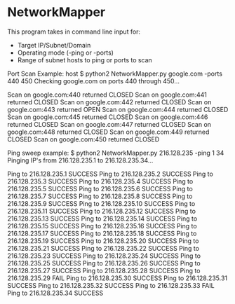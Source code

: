 # NetworkMapper
This program takes in command line input for:
- Target IP/Subnet/Domain
- Operating mode (-ping or -ports)
- Range of subnet hosts to ping or ports to scan

Port Scan Example:
host $ python2 NetworkMapper.py google.com -ports 440 450
Checking google.com on ports 440 through 450...

Scan on google.com:440 returned      CLOSED
Scan on google.com:441 returned      CLOSED
Scan on google.com:442 returned      CLOSED
Scan on google.com:443 returned      OPEN
Scan on google.com:444 returned      CLOSED
Scan on google.com:445 returned      CLOSED
Scan on google.com:446 returned      CLOSED
Scan on google.com:447 returned      CLOSED
Scan on google.com:448 returned      CLOSED
Scan on google.com:449 returned      CLOSED
Scan on google.com:450 returned      CLOSED

Ping sweep example: $ python2 NetworkMapper.py 216.128.235 -ping 1 34
Pinging IP's from 216.128.235.1 to 216.128.235.34...

Ping to 216.128.235.1    SUCCESS
Ping to 216.128.235.2    SUCCESS
Ping to 216.128.235.3    SUCCESS
Ping to 216.128.235.4    SUCCESS
Ping to 216.128.235.5    SUCCESS
Ping to 216.128.235.6    SUCCESS
Ping to 216.128.235.7    SUCCESS
Ping to 216.128.235.8    SUCCESS
Ping to 216.128.235.9    SUCCESS
Ping to 216.128.235.10    SUCCESS
Ping to 216.128.235.11    SUCCESS
Ping to 216.128.235.12    SUCCESS
Ping to 216.128.235.13    SUCCESS
Ping to 216.128.235.14    SUCCESS
Ping to 216.128.235.15    SUCCESS
Ping to 216.128.235.16    SUCCESS
Ping to 216.128.235.17    SUCCESS
Ping to 216.128.235.18    SUCCESS
Ping to 216.128.235.19    SUCCESS
Ping to 216.128.235.20    SUCCESS
Ping to 216.128.235.21    SUCCESS
Ping to 216.128.235.22    SUCCESS
Ping to 216.128.235.23    SUCCESS
Ping to 216.128.235.24    SUCCESS
Ping to 216.128.235.25    SUCCESS
Ping to 216.128.235.26    SUCCESS
Ping to 216.128.235.27    SUCCESS
Ping to 216.128.235.28    SUCCESS
Ping to 216.128.235.29    FAIL
Ping to 216.128.235.30    SUCCESS
Ping to 216.128.235.31    SUCCESS
Ping to 216.128.235.32    SUCCESS
Ping to 216.128.235.33    FAIL
Ping to 216.128.235.34    SUCCESS
